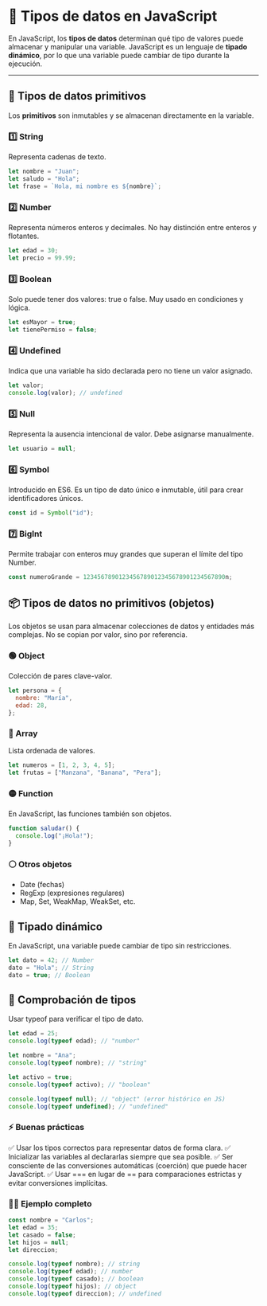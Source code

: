 # 💾 Tipos de datos en JavaScript

En JavaScript, los **tipos de datos** determinan qué tipo de valores puede almacenar y manipular una variable. JavaScript es un lenguaje de **tipado dinámico**, por lo que una variable puede cambiar de tipo durante la ejecución.

---

## 📂 Tipos de datos primitivos

Los **primitivos** son inmutables y se almacenan directamente en la variable.

### 1️⃣ String

Representa cadenas de texto.

```javascript
let nombre = "Juan";
let saludo = "Hola";
let frase = `Hola, mi nombre es ${nombre}`;
```

### 2️⃣ Number

Representa números enteros y decimales. No hay distinción entre enteros y flotantes.

```javascript
let edad = 30;
let precio = 99.99;
```

### 3️⃣ Boolean

Solo puede tener dos valores: true o false. Muy usado en condiciones y lógica.

```javascript
let esMayor = true;
let tienePermiso = false;
```

### 4️⃣ Undefined

Indica que una variable ha sido declarada pero no tiene un valor asignado.

```javascript
let valor;
console.log(valor); // undefined
```

### 5️⃣ Null

Representa la ausencia intencional de valor. Debe asignarse manualmente.

```js
let usuario = null;
```

### 6️⃣ Symbol

Introducido en ES6. Es un tipo de dato único e inmutable, útil para crear identificadores únicos.

```js
const id = Symbol("id");
```

### 7️⃣ BigInt

Permite trabajar con enteros muy grandes que superan el límite del tipo Number.

```js
const numeroGrande = 1234567890123456789012345678901234567890n;
```

## 📦 Tipos de datos no primitivos (objetos)

Los objetos se usan para almacenar colecciones de datos y entidades más complejas. No se copian por valor, sino por referencia.

### 🟢 Object

Colección de pares clave-valor.

```js
let persona = {
  nombre: "María",
  edad: 28,
};
```

### 🔵 Array

Lista ordenada de valores.

```js
let numeros = [1, 2, 3, 4, 5];
let frutas = ["Manzana", "Banana", "Pera"];
```

### 🟡 Function

En JavaScript, las funciones también son objetos.

```js
function saludar() {
  console.log("¡Hola!");
}
```

### ⚪ Otros objetos

- Date (fechas)
- RegExp (expresiones regulares)
- Map, Set, WeakMap, WeakSet, etc.

## 🔄 Tipado dinámico

En JavaScript, una variable puede cambiar de tipo sin restricciones.

```js
let dato = 42; // Number
dato = "Hola"; // String
dato = true; // Boolean
```

## 🔎 Comprobación de tipos

Usar typeof para verificar el tipo de dato.

```js
let edad = 25;
console.log(typeof edad); // "number"

let nombre = "Ana";
console.log(typeof nombre); // "string"

let activo = true;
console.log(typeof activo); // "boolean"

console.log(typeof null); // "object" (error histórico en JS)
console.log(typeof undefined); // "undefined"
```

### ⚡ Buenas prácticas

✅ Usar los tipos correctos para representar datos de forma clara.
✅ Inicializar las variables al declararlas siempre que sea posible.
✅ Ser consciente de las conversiones automáticas (coerción) que puede hacer JavaScript.
✅ Usar === en lugar de == para comparaciones estrictas y evitar conversiones implícitas.

### 🧑‍💻 Ejemplo completo

```js
const nombre = "Carlos";
let edad = 35;
let casado = false;
let hijos = null;
let direccion;

console.log(typeof nombre); // string
console.log(typeof edad); // number
console.log(typeof casado); // boolean
console.log(typeof hijos); // object
console.log(typeof direccion); // undefined
```
